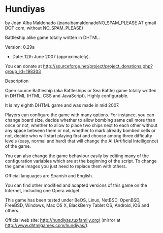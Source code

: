 Hundiyas 
========= 
by Joan Alba Maldonado (joanalbamaldonadoNO_SPAM_PLEASE AT gmail DOT com, without NO_SPAM_PLEASE)

Battleship alike game totally written in DHTML.

Version: 0.29a 
- Date: 12th June 2007 (approximately).

You can donate at http://sourceforge.net/project/project_donations.php?group_id=198303


Description

Open source Battleship (aka Battleships or Sea Battle) game totally written in DHTML (HTML, CSS and JavaScript). Highly configurable.

It is my eighth DHTML game and was made in mid 2007.

Players can configure the game with many options. For instance, you can change board size, decide whether to allow bombing same cell more than once or not, whether to allow to place two ships next to each other without any space between them or not, whether to mark already bombed cells or not, decide who will start playing first and choose among three difficulty levels (easy, normal and hard) that will change the AI (Artificial Intelligence) of the game.

You can also change the game behaviour easily by editing many of the configuration variables which are at the beginning of the script. To change the game images you just need to replace them with others.

Official languages are Spanish and English.

You can find other modified and adapted versions of this game on the Internet, including one Opera widget.

This game has been tested under BeOS, Linux, NetBSD, OpenBSD, FreeBSD, Windows, Mac OS X, BlackBerry Tablet OS, Android, iOS and others.


Official web site: http://hundiyas.tuxfamily.org/ (mirror at http://www.dhtmlgames.com/hundiyas/).